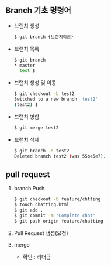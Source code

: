 ## Branch 기초 명령어

- 브랜치 생성

  ```bash
  $ git branch {브랜치이름}
  ```

- 브랜치 목록

  ```bash
  $ git branch
  * master
    test $
  ```

- 브랜치 생성 및 이동

  ```bash
  $ git checkout -b test2
  Switched to a new branch 'test2'
  (test2) $
  ```

- 브랜치 병합

  ```bash
  $ git merge test2
  ```

- 브랜치 삭제

  ```bash
  $ git branch -d test2
  Deleted branch test2 (was 55be5e7).
  ```





## pull request

1. branch Push

   ```bash
   $ git checkout -b feature/chtting
   $ touch chatting.html
   $ git add .
   $ git commit -m 'Complete chat'
   $ git push origin feature/chatting
   ```

2. Pull Request 생성(요청)

3. merge

   - 확인:: 리더급